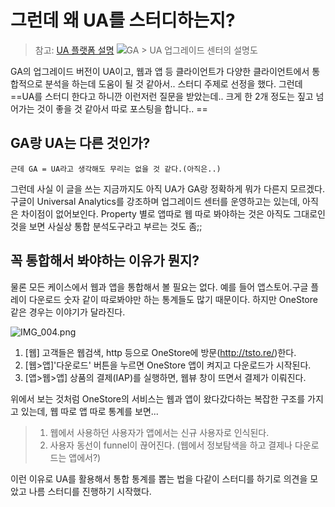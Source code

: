 # 그런데 왜 UA를 스터디하는지? 

> 참고: [UA 플랫폼 설명](https://developers.google.com/analytics/devguides/platform/)
> ![GA > UA 업그레이드 센터의 설명도](https://developers.google.com/analytics/images/platform/platformOverview.png)

GA의 업그레이드 버전이 UA이고, 웹과 앱 등 클라이언트가 다양한 클라이언트에서 통합적으로 분석을 하는데 도움이 될 것 같아서.. 스터디 주제로 선정을 했다. 그런데 ==UA를 스터디 한다고 하니깐 이런저런 질문을 받았는데.. 크게 한 2개 정도는 짚고 넘어가는 것이 좋을 것 같아서 따로 포스팅을 합니다.. ==


## GA랑 UA는 다른 것인가?

    근데 GA = UA라고 생각해도 무리는 없을 것 같다.(아직은..)

그런데 사실 이 글을 쓰는 지금까지도 아직 UA가 GA랑 정확하게 뭐가 다른지 모르겠다. 구글이 Universal Analytics를 강조하며 업그레이드 센터를 운영하고는 있는데, 아직은 차이점이 없어보인다. Property 별로 앱따로 웹 따로 봐야하는 것은 아직도 그대로인 것을 보면 사실상 통합 분석도구라고 부르는 것도 좀;;

## 꼭 통합해서 봐야하는 이유가 뭔지?

물론 모든 케이스에서 웹과 앱을 통합해서 볼 필요는 없다. 예를 들어 앱스토어.구글 플레이 다운로드 숫자 같이 따로봐야만 하는 통계들도 많기 때문이다. 하지만 OneStore 같은 경우는 이야기가 달라진다. 


![IMG_004.png](/Users/dusskapark/Desktop/Photos/IMG_004.png)


1. [웹] 고객들은 웹검색, http 등으로 OneStore에 방문(http://tsto.re/)한다. 
1. [웹>앱]'다운로드' 버튼을 누르면 OneStore 앱이 켜지고 다운로드가 시작된다. 
1. [앱>웹>앱] 상품의 결제(IAP)를 실행하면, 웹뷰 창이 뜨면서 결제가 이뤄진다. 

위에서 보는 것처럼 OneStore의 서비스는 웹과 앱이 왔다갔다하는 복잡한 구조를 가지고 있는데, 웹 따로 앱 따로 통계를 보면...

> 1. 웹에서 사용하던 사용자가 앱에서는 신규 사용자로 인식된다.
> 1. 사용자 동선이 funnel이 끊어진다. (웹에서 정보탐색을 하고 결제나 다운로드는 앱에서?)

이런 이유로 UA를 활용해서 통합 통계를 뽑는 법을 다같이 스터디를 하기로 의견을 모았고 나름 스터디를 진행하기 시작했다. 


